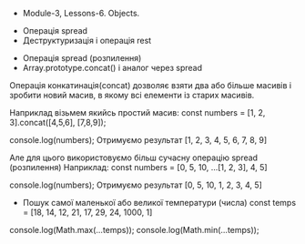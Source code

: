 * Module-3, Lessons-6. Objects.

- Операція spread
- Деструктуризація і операція rest

* Операція spread (розпилення)
* Array.prototype.concat() і аналог через spread

Операція конкатинація(concat) дозволяє взяти два або більше масивів і зробити новий масив, в якому всі елементи із старих масивів.

Наприклад візьмем якийсь простий масив:
const numbers = [1, 2, 3].concat([4,5,6], [7,8,9]);

console.log(numbers);
Отримуємо результат [1, 2, 3, 4, 5, 6, 7, 8, 9]

Але для цього використовуємо більш сучасну операцію spread (розпилення)
Наприклад:
const numbers = [0, 5, 10, ...[1, 2, 3], 4, 5]

console.log(numbers);
Отримуємо результат [0, 5, 10, 1, 2, 3, 4, 5]

* Пошук самої маленької або великої температури (числа)
const temps = [18, 14, 12, 21, 17, 29, 24, 1000, 1]

console.log(Math.max(...temps));
console.log(Math.min(...temps));